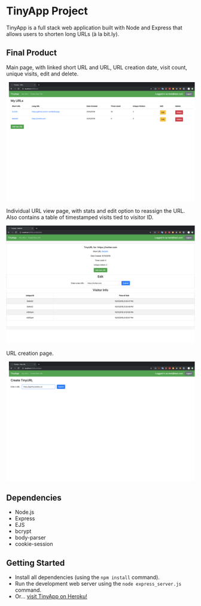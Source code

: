 # TinyApp Project

TinyApp is a full stack web application built with Node and Express that allows users to shorten long URLs (à la bit.ly).

## Final Product

Main page, with linked short URL and URL, URL creation date, visit count, unique visits, edit and delete.

!["Main URL list with linked short URL and URL, URL creation date, visit count, unique visitors, edit and delete"](https://raw.githubusercontent.com/m-wardle/tinyapp/master/docs/url-index.png)

Individual URL view page, with stats and edit option to reassign the URL. Also contains a table of timestamped visits tied to visitor ID.

!["Short URL individual view with edit option to reassign URL and analytics table showing timestamped visits."](https://raw.githubusercontent.com/m-wardle/tinyapp/master/docs/url-edit.png)

URL creation page.

!["Basic URL Creation."](https://raw.githubusercontent.com/m-wardle/tinyapp/master/docs/new-urls-page.png)

## Dependencies

- Node.js
- Express
- EJS
- bcrypt
- body-parser
- cookie-session

## Getting Started

- Install all dependencies (using the `npm install` command).
- Run the development web server using the `node express_server.js` command.
- Or... [visit TinyApp on Heroku!](https://tinyapp-mwtest.herokuapp.com/)
